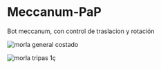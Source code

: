 # Meccanum-PaP
Bot meccanum, con control de traslacion y rotación



![morla general costado](https://user-images.githubusercontent.com/49609524/173216915-063b178c-a4d8-436a-ba19-3d0b83587c71.jpg)




![morla tripas 1ç](https://user-images.githubusercontent.com/49609524/173216937-2f102bd3-d11d-4f5a-b998-a1878a4221a9.jpg)
